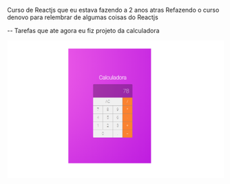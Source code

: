 Curso de Reactjs que eu estava fazendo a 2 anos atras
Refazendo o curso denovo para relembrar de algumas coisas do Reactjs

-- Tarefas que ate agora eu fiz
projeto da calculadora

<img src="./img/calc_reactjs.png" alt="Calculado feita em Reactjs"/>